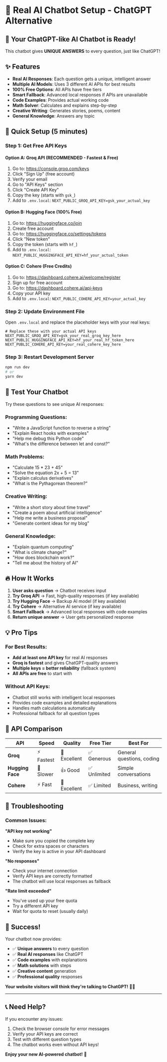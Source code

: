 # 🤖 Real AI Chatbot Setup - ChatGPT Alternative

## 🚀 Your ChatGPT-like AI Chatbot is Ready!

This chatbot gives **UNIQUE ANSWERS** to every question, just like ChatGPT!

## ✨ Features
- **Real AI Responses**: Each question gets a unique, intelligent answer
- **Multiple AI Models**: Uses 3 different AI APIs for best results
- **100% Free Options**: All APIs have free tiers
- **Smart Fallback**: Advanced local responses if APIs are unavailable
- **Code Examples**: Provides actual working code
- **Math Solver**: Calculates and explains step-by-step
- **Creative Writing**: Generates stories, poems, content
- **General Knowledge**: Answers any topic

## 🔧 Quick Setup (5 minutes)

### Step 1: Get Free API Keys

#### Option A: Groq API (RECOMMENDED - Fastest & Free)
1. Go to: https://console.groq.com/keys
2. Click "Sign Up" (free account)
3. Verify your email
4. Go to "API Keys" section
5. Click "Create API Key"
6. Copy the key (starts with `gsk_`)
7. Add to `.env.local`: `NEXT_PUBLIC_GROQ_API_KEY=gsk_your_actual_key`

#### Option B: Hugging Face (100% Free)
1. Go to: https://huggingface.co/join
2. Create free account
3. Go to: https://huggingface.co/settings/tokens
4. Click "New token"
5. Copy the token (starts with `hf_`)
6. Add to `.env.local`: `NEXT_PUBLIC_HUGGINGFACE_API_KEY=hf_your_actual_token`

#### Option C: Cohere (Free Credits)
1. Go to: https://dashboard.cohere.ai/welcome/register
2. Sign up for free account
3. Go to: https://dashboard.cohere.ai/api-keys
4. Copy your API key
5. Add to `.env.local`: `NEXT_PUBLIC_COHERE_API_KEY=your_actual_key`

### Step 2: Update Environment File
Open `.env.local` and replace the placeholder keys with your real keys:

```env
# Replace these with your actual API keys
NEXT_PUBLIC_GROQ_API_KEY=gsk_your_real_groq_key_here
NEXT_PUBLIC_HUGGINGFACE_API_KEY=hf_your_real_hf_token_here
NEXT_PUBLIC_COHERE_API_KEY=your_real_cohere_key_here
```

### Step 3: Restart Development Server
```bash
npm run dev
# or
yarn dev
```

## 🎯 Test Your Chatbot

Try these questions to see unique AI responses:

### Programming Questions:
- "Write a JavaScript function to reverse a string"
- "Explain React hooks with examples"
- "Help me debug this Python code"
- "What's the difference between let and const?"

### Math Problems:
- "Calculate 15 * 23 + 45"
- "Solve the equation 2x + 5 = 13"
- "Explain calculus derivatives"
- "What is the Pythagorean theorem?"

### Creative Writing:
- "Write a short story about time travel"
- "Create a poem about artificial intelligence"
- "Help me write a business proposal"
- "Generate content ideas for my blog"

### General Knowledge:
- "Explain quantum computing"
- "What is climate change?"
- "How does blockchain work?"
- "Tell me about the history of AI"

## 🔥 How It Works

1. **User asks question** → Chatbot receives input
2. **Try Groq API** → Fast, high-quality responses (if key available)
3. **Try Hugging Face** → Backup AI model (if key available)
4. **Try Cohere** → Alternative AI service (if key available)
5. **Smart Fallback** → Advanced local responses with code examples
6. **Return unique answer** → User gets personalized response

## 💡 Pro Tips

### For Best Results:
- **Add at least one API key** for real AI responses
- **Groq is fastest** and gives ChatGPT-quality answers
- **Multiple keys = better reliability** (fallback system)
- **All APIs are free** to start with

### Without API Keys:
- Chatbot still works with intelligent local responses
- Provides code examples and detailed explanations
- Handles math calculations automatically
- Professional fallback for all question types

## 🚀 API Comparison

| API | Speed | Quality | Free Tier | Best For |
|-----|-------|---------|-----------|----------|
| **Groq** | ⚡ Fastest | 🌟 Excellent | ✅ Generous | General questions, coding |
| **Hugging Face** | 🐌 Slower | 👍 Good | ✅ Unlimited | Simple conversations |
| **Cohere** | ⚡ Fast | 🌟 Excellent | ✅ Limited | Business, writing |

## 🔧 Troubleshooting

### Common Issues:

**"API key not working"**
- Make sure you copied the complete key
- Check for extra spaces or characters
- Verify the key is active in your API dashboard

**"No responses"**
- Check your internet connection
- Verify API keys are correctly formatted
- The chatbot will use local responses as fallback

**"Rate limit exceeded"**
- You've used up your free quota
- Try a different API key
- Wait for quota to reset (usually daily)

## 🎉 Success!

Your chatbot now provides:
- ✅ **Unique answers** to every question
- ✅ **Real AI responses** like ChatGPT
- ✅ **Code examples** with explanations
- ✅ **Math solutions** with steps
- ✅ **Creative content** generation
- ✅ **Professional quality** responses

**Your website visitors will think they're talking to ChatGPT!** 🤖✨

---

## 📞 Need Help?

If you encounter any issues:
1. Check the browser console for error messages
2. Verify your API keys are correct
3. Test with different question types
4. The chatbot works even without API keys!

**Enjoy your new AI-powered chatbot!** 🚀